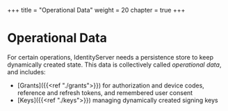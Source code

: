 +++
title = "Operational Data"
weight = 20
chapter = true
+++

# Operational Data

For certain operations, IdentityServer needs a persistence store to keep dynamically created state. 
This data is collectively called *operational data*, and includes:

* [Grants]({{<ref "./grants">}}) for authorization and device codes, reference and refresh tokens, and remembered user consent
* [Keys]({{<ref "./keys">}}) managing dynamically created signing keys

